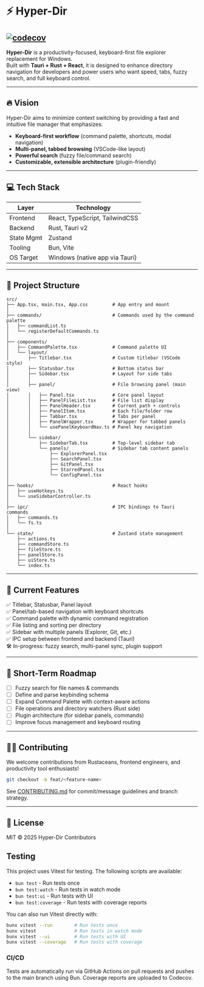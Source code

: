 # ⚡ Hyper-Dir

## [![codecov](https://codecov.io/gh/seobaeksol/hyper-dir/graph/badge.svg?token=LMEKDXZMTB)](https://codecov.io/gh/seobaeksol/hyper-dir)

**Hyper-Dir** is a productivity-focused, keyboard-first file explorer replacement for Windows.  
Built with **Tauri + Rust + React**, it is designed to enhance directory navigation for developers and power users who want speed, tabs, fuzzy search, and full keyboard control.

---

## 🔥 Vision

Hyper-Dir aims to minimize context switching by providing a fast and intuitive file manager that emphasizes:

- **Keyboard-first workflow** (command palette, shortcuts, modal navigation)
- **Multi-panel, tabbed browsing** (VSCode-like layout)
- **Powerful search** (fuzzy file/command search)
- **Customizable, extensible architecture** (plugin-friendly)

---

## 💻 Tech Stack

| Layer      | Technology                     |
| ---------- | ------------------------------ |
| Frontend   | React, TypeScript, TailwindCSS |
| Backend    | Rust, Tauri v2                 |
| State Mgmt | Zustand                        |
| Tooling    | Bun, Vite                      |
| OS Target  | Windows (native app via Tauri) |

---

## 📁 Project Structure

```
src/
├── App.tsx, main.tsx, App.css         # App entry and mount
│
├── commands/                          # Commands used by the command palette
│   ├── commandList.ts
│   └── registerDefaultCommands.ts
│
├── components/
│   ├── CommandPalette.tsx             # Command palette UI
│   └── layout/
│       ├── Titlebar.tsx               # Custom titlebar (VSCode style)
│       ├── Statusbar.tsx              # Bottom status bar
│       ├── Sidebar.tsx                # Layout for side tabs
│       │
│       ├── panel/                     # File browsing panel (main view)
│       │   ├── Panel.tsx              # Core panel layout
│       │   ├── PanelFileList.tsx      # File list display
│       │   ├── PanelHeader.tsx        # Current path + controls
│       │   ├── PanelItem.tsx          # Each file/folder row
│       │   ├── Tabbar.tsx             # Tabs per panel
│       │   ├── PanelWrapper.tsx       # Wrapper for tabbed panels
│       │   └── usePanelKeyboardNav.ts # Panel key navigation
│       │
│       └── sidebar/
│           ├── SidebarTab.tsx         # Top-level sidebar tab
│           └── panels/                # Sidebar tab content panels
│               ├── ExplorerPanel.tsx
│               ├── SearchPanel.tsx
│               ├── GitPanel.tsx
│               ├── StarredPanel.tsx
│               └── ConfigPanel.tsx
│
├── hooks/                             # React hooks
│   ├── useHotkeys.ts
│   └── useSidebarController.ts
│
├── ipc/                               # IPC bindings to Tauri commands
│   ├── commands.ts
│   └── fs.ts
│
└── state/                             # Zustand state management
    ├── actions.ts
    ├── commandStore.ts
    ├── fileStore.ts
    ├── panelStore.ts
    ├── uiStore.ts
    └── index.ts
```

---

## 🧠 Current Features

✅ Titlebar, Statusbar, Panel layout  
✅ Panel/tab-based navigation with keyboard shortcuts  
✅ Command palette with dynamic command registration  
✅ File listing and sorting per directory  
✅ Sidebar with multiple panels (Explorer, Git, etc.)  
✅ IPC setup between frontend and backend (Tauri)  
🛠️ In-progress: fuzzy search, multi-panel sync, plugin support

---

## 🎯 Short-Term Roadmap

- [ ] Fuzzy search for file names & commands
- [ ] Define and parse keybinding schema
- [ ] Expand Command Palette with context-aware actions
- [ ] File operations and directory watchers (Rust side)
- [ ] Plugin architecture (for sidebar panels, commands)
- [ ] Improve focus management and keyboard routing

---

## 🧑‍💻 Contributing

We welcome contributions from Rustaceans, frontend engineers, and productivity tool enthusiasts!

```bash
git checkout -b feat/<feature-name>
```

See [CONTRIBUTING.md](./CONTRIBUTING.md) for commit/message guidelines and branch strategy.

---

## 📜 License

MIT © 2025 Hyper-Dir Contributors

## Testing

This project uses Vitest for testing. The following scripts are available:

- `bun test` - Run tests once
- `bun test:watch` - Run tests in watch mode
- `bun test:ui` - Run tests with UI
- `bun test:coverage` - Run tests with coverage reports

You can also run Vitest directly with:

```bash
bunx vitest --run        # Run tests once
bunx vitest              # Run tests in watch mode
bunx vitest --ui         # Run tests with UI
bunx vitest --coverage   # Run tests with coverage
```

### CI/CD

Tests are automatically run via GitHub Actions on pull requests and pushes to the main branch using Bun. Coverage reports are uploaded to Codecov.
